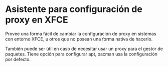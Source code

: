 # Asistente para configuración de proxy en XFCE

Provee una forma fácil de cambiar la configuración de proxy en sistemas con entorno XFCE, u otros que no posean una forma nativa de hacerlo.

También puede ser útil en caso de necesitar usar un proxy para el gestor de paquetes. Tiene opción para configurar apt, pacman usa la configuración por defecto.